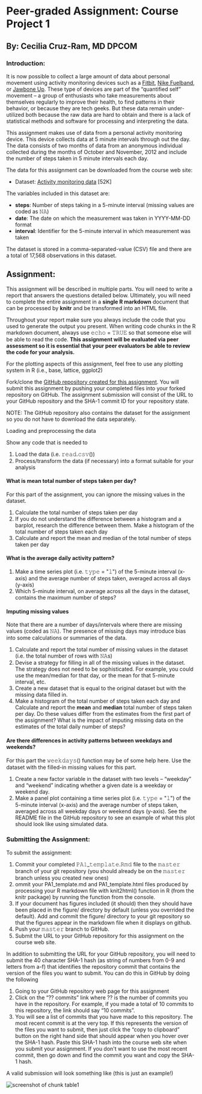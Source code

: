 # Peer-graded Assignment: Course Project 1

## By: Cecilia Cruz-Ram, MD DPCOM

### Introduction:

It is now possible to collect a large amount of data about personal movement using activity monitoring devices such as a 
<a href="http://www.fitbit.com/">Fitbit</a>, <a href="http://www.nike.com/us/en_us/c/nikeplus-fuelband">Nike Fuelband<a/>, or 
<a href="https://jawbone.com/up">Jawbone Up<a/>. These type of devices are part of the “quantified self” movement – a 
group of enthusiasts who take measurements about themselves regularly to improve their health, to find patterns in 
their behavior, or because they are tech geeks. But these data remain under-utilized both because the raw data are 
hard to obtain and there is a lack of statistical methods and software for processing and interpreting the data.

This assignment makes use of data from a personal activity monitoring device. This device collects data at 5 minute intervals 
through out the day. The data consists of two months of data from an anonymous individual collected during the months of 
October and November, 2012 and include the number of steps taken in 5 minute intervals each day.

The data for this assignment can be downloaded from the course web site:

* Dataset: <a href="https://d396qusza40orc.cloudfront.net/repdata%2Fdata%2Factivity.zip">Activity monitoring data<a/> [52K]

The variables included in this dataset are:

* <b>steps</b>: Number of steps taking in a 5-minute interval (missing values are coded as 𝙽𝙰)
* <b>date</b>: The date on which the measurement was taken in YYYY-MM-DD format
* <b>interval</b>: Identifier for the 5-minute interval in which measurement was taken

The dataset is stored in a comma-separated-value (CSV) file and there are a total of 17,568 observations in this dataset.

## Assignment:

This assignment will be described in multiple parts. You will need to write a report that answers the questions detailed below. 
Ultimately, you will need to complete the entire assignment in a <b>single R markdown</b> document that can be processed by <b>knitr</b>
and be transformed into an HTML file.

Throughout your report make sure you always include the code that you used to generate the output you present. When writing code 
chunks in the R markdown document, always use 𝚎𝚌𝚑𝚘 = 𝚃𝚁𝚄𝙴 so that someone else will be able to read the code. <b>This assignment 
will be evaluated via peer assessment so it is essential that your peer evaluators be able to review the code for your analysis.</b>

For the plotting aspects of this assignment, feel free to use any plotting system in R (i.e., base, lattice, ggplot2)

Fork/clone the <a href="http://github.com/rdpeng/RepData_PeerAssessment1">GitHub repository created for this assignment<a/>. You 
will submit this assignment by pushing your completed files into your forked repository on GitHub. The assignment submission 
will consist of the URL to your GitHub repository and the SHA-1 commit ID for your repository state.

NOTE: The GitHub repository also contains the dataset for the assignment so you do not have to download the data separately.

Loading and preprocessing the data

Show any code that is needed to

1. Load the data (i.e. 𝚛𝚎𝚊𝚍.𝚌𝚜𝚟())
2. Process/transform the data (if necessary) into a format suitable for your analysis

#### What is mean total number of steps taken per day?

For this part of the assignment, you can ignore the missing values in the dataset.

1. Calculate the total number of steps taken per day
2. If you do not understand the difference between a histogram and a barplot, research the difference between them. 
Make a histogram of the total number of steps taken each day
3. Calculate and report the mean and median of the total number of steps taken per day

#### What is the average daily activity pattern?

1. Make a time series plot (i.e. 𝚝𝚢𝚙𝚎 = "𝚕") of the 5-minute interval (x-axis) and the average number of steps taken, 
averaged across all days (y-axis)
2. Which 5-minute interval, on average across all the days in the dataset, contains the maximum number of steps?

#### Imputing missing values

Note that there are a number of days/intervals where there are missing values (coded as 𝙽𝙰). The presence of missing 
days may introduce bias into some calculations or summaries of the data.

1. Calculate and report the total number of missing values in the dataset (i.e. the total number of rows with 𝙽𝙰s)
2. Devise a strategy for filling in all of the missing values in the dataset. The strategy does not need to be 
sophisticated. For example, you could use the mean/median for that day, or the mean for that 5-minute interval, etc.
3. Create a new dataset that is equal to the original dataset but with the missing data filled in.
4. Make a histogram of the total number of steps taken each day and Calculate and report the <b>mean</b> and <b>median</b> 
total number of steps taken per day. Do these values differ from the estimates from the first part of the assignment? 
What is the impact of imputing missing data on the estimates of the total daily number of steps?

#### Are there differences in activity patterns between weekdays and weekends?

For this part the 𝚠𝚎𝚎𝚔𝚍𝚊𝚢𝚜() function may be of some help here. Use the dataset with the filled-in missing values for this part.

1. Create a new factor variable in the dataset with two levels – “weekday” and “weekend” indicating whether a given 
date is a weekday or weekend day.
2. Make a panel plot containing a time series plot (i.e. 𝚝𝚢𝚙𝚎 = "𝚕") of the 5-minute interval (x-axis) and the average 
number of steps taken, averaged across all weekday days or weekend days (y-axis). See the README file in the GitHub 
repository to see an example of what this plot should look like using simulated data.

### Submitting the Assignment:

To submit the assignment:

1. Commit your completed 𝙿𝙰𝟷_𝚝𝚎𝚖𝚙𝚕𝚊𝚝𝚎.𝚁𝚖𝚍 file to the 𝚖𝚊𝚜𝚝𝚎𝚛 branch of your git repository (you should already be on 
the 𝚖𝚊𝚜𝚝𝚎𝚛 branch unless you created new ones)
2. ommit your PA1_template.md and PA1_template.html files produced by processing your R markdown file with 
knit2html() function in R (from the knitr package) by running the function from the console.
3. If your document has figures included (it should) then they should have been placed in the figure/ directory by 
default (unless you overrided the default). Add and commit the figure/ directory to your git repository so that 
the figures appear in the markdown file when it displays on github.
4. Push your 𝚖𝚊𝚜𝚝𝚎𝚛 branch to GitHub.
5. Submit the URL to your GitHub repository for this assignment on the course web site.

In addition to submitting the URL for your GitHub repository, you will need to submit the 40 character SHA-1 hash 
(as string of numbers from 0-9 and letters from a-f) that identifies the repository commit that contains the 
version of the files you want to submit. You can do this in GitHub by doing the following

1. Going to your GitHub repository web page for this assignment
2. Click on the “?? commits” link where ?? is the number of commits you have in the repository. For example, 
if you made a total of 10 commits to this repository, the link should say “10 commits”.
3. You will see a list of commits that you have made to this repository. The most recent commit is at the 
very top. If this represents the version of the files you want to submit, then just click the “copy to clipboard” 
button on the right hand side that should appear when you hover over the SHA-1 hash. Paste this SHA-1 hash into 
the course web site when you submit your assignment. If you don't want to use the most recent commit, then go 
down and find the commit you want and copy the SHA-1 hash.

A valid submission will look something like (this is just an example!)

![screenshot of chunk table1](table1.png)
